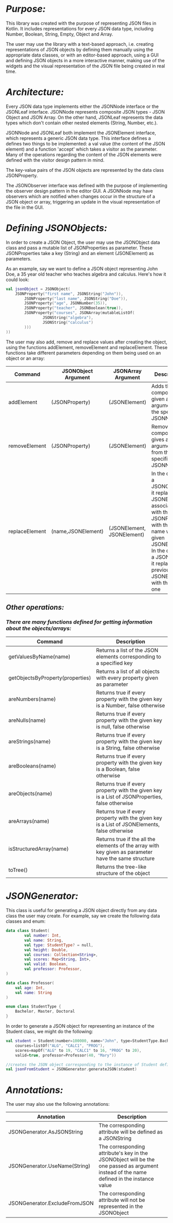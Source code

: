 # *Purpose:*

This library was created with the purpose of representing JSON files in Kotlin. It includes representations for every JSON data type, including Number, Boolean, String, Empty, Object and Array.

The user may use the library with a text-based approach, i.e. creating representations of JSON objects by defining them manually using the appropriate data classes, or with an editor-based approach, using a GUI and defining JSON objects in a more interactive manner, making use of the widgets and the visual representation of the JSON file being created in real time.


# *Architecture:*

Every JSON data type implements either the JSONNode interface or the JSONLeaf interface. JSONNode represents composite JSON types - JSON Object and JSON Array. On the other hand, JSONLeaf represents the data types which don't contain other nested elements (String, Number, etc.).

JSONNode and JSONLeaf both implement the JSONElement interface, which represents a generic JSON data type. This interface defines a defines two things to be implemented: a val value (the content of the JSON element) and a function 'accept' which takes a visitor as the parameter. Many of the operations regarding the content of the JSON elements were defined with the visitor design pattern in mind.

The key-value pairs of the JSON objects are represented by the data class JSONProperty.

The JSONObserver interface was defined with the purpose of implementing the observer design pattern in the editor GUI. A JSONNode may have observers which are notified when changes occur in the structure of a JSON object or array, triggering an update in the visual representation of the file in the GUI.


# *Defining JSONObjects:*

In order to create a JSON Object, the user may use the JSONObject data class and pass a mutable list of JSONProperties as parameter. These JSONProperties take a key (String) and an element (JSONElement) as parameters.

As an example, say we want to define a JSON object representing John Doe, a 35 year old teacher who teaches algebra and calculus. Here's how it could look:

```kotlin
val jsonObject = JSONObject(
	JSONProperty("first name", JSONString("John")),
        JSONProperty("last name", JSONString("Doe")),
        JSONProperty("age", JSONNumber(35)),
        JSONProperty("teacher", JSONBoolean(true)),
        JSONProperty("courses", JSONArray(mutableListOf(
            	JSONString("algebra"),
            	JSONString("calculus")
        )))
))
```

The user may also add, remove and replace values after creating the object, using the functions addElement, removeElement and replaceElement. These functions take different parameters depending on them being used on an object or an array:

| Command | JSONObject Argument | JSONArray Argument | Description |
| ------- | ------------------- | ------------------ | ----------- |
| addElement | (JSONProperty) | (JSONElement) | Adds the component given as an argument to the specified JSONNode |
| removeElement | (JSONProperty) | (JSONElement) | Removes the component gives as an argument from the specified JSONNode |
| replaceElement | (name,JSONElement) | (JSONElement, JSONElement) | In the case of a JSONObject, it replaces the JSONElement associated with the JSONProperty with the given name with the given JSONElement. In the case of a JSONArray, it replace the previous JSONElement with the given one |


## *Other operations:*

### *There are many functions defined for getting information about the objects/arrays:*

| Command | Description |
| ------- | ----------- |
| getValuesByName(name) | Returns a list of the JSON elements corresponding to a specified key |
| getObjectsByProperty(properties) | Returns a list of all objects with every property given as parameter |
| areNumbers(name) | Returns true if every property with the given key is a Number, false otherwise |
| areNulls(name) | Returns true if every property with the given key is null, false otherwise |
| areStrings(name) | Returns true if every property with the given key is a String, false otherwise |
| areBooleans(name) | Returns true if every property with the given key is a Boolean, false otherwise |
| areObjects(name) | Returns true if every property with the given key is a List of JSONProperties, false otherwise |
| areArrays(name) | Returns true if every property with the given key is a List of JSONElements, false otherwise |
| isStructuredArray(name) | Returns true if the all the elements of the array with key given as parameter have the same structure |
| toTree() | Returns the tree-like structure of the object |


# *JSONGenerator:*

This class is useful for generating a JSON object directly from any data class the user may create. For example, say we create the following data classes and enum:

```kotlin
data class Student(
        val number: Int,
        val name: String,
        val type: StudentType? = null,
        val height: Double,
        val courses: Collection<String>,
        val scores: Map<String, Int>,
        val valid: Boolean,
        val professor: Professor,
)

data class Professor(
    val age: Int,
    val name: String
)

enum class StudentType {
    Bachelor, Master, Doctoral
}
```

In order to generate a JSON object for representing an instance of the Student class, we might do the following:

```kotlin
val student = Student(number=100000, name="John", type=StudentType.Bachelor, height=178.1,
	courses=listOf("ALG", "CALC1", "PROG"), 
	scores=mapOf("ALG" to 19, "CALC1" to 16, "PROG" to 20),
	valid=true, professor=Professor(40, "Mary"))

//creates the JSON object corresponding to the instance of Student defined above.
val jsonFromStudent = JSONGenerator.generateJSON(student) 
```
# *Annotations:*

The user may also use the following annotations:

| Annotation | Description |
| ---------- | ----------- |
| JSONGenerator.AsJSONString | The corresponding attribute will be defined as a JSONString |
| JSONGenerator.UseName(String) | The corresponding attribute's key in the JSONObject will be the one passed as argument instead of the name defined in the instance value |
| JSONGenerator.ExcludeFromJSON | The corresponding attribute will not be represented in the JSONObject |
